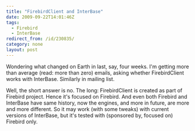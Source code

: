 ```yaml
---
title: "FirebirdClient and InterBase"
date: 2009-09-22T14:01:46Z
tags:
  - Firebird
  - InterBase
redirect_from: /id/230835/
category: none
layout: post
---
```

Wondering what changed on Earth in last, say, four weeks. I'm getting more than average (read: more than zero) emails, asking whether FirebirdClient works with InterBase. Similarly in mailing list.

Well, the short answer is no. The long: FirebirdClient is created as part of Firebird project. Hence it's focused on Firebird. And even both Firebird and InterBase have same history, now the engines, and more in future, are more and more different. So it may work (with some tweaks) with current versions of InterBase, but it's tested with (sponsored by, focused on) Firebird only.